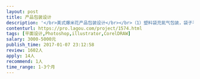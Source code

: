 ```yaml
---                
layout: post       
title: 产品包装设计           
description: '</br>美式爆米花产品包装设计</br></br>（1）塑料袋充氮气包装，袋子不透明</br>（2）美式风格，包装色彩亮眼，能够有食欲吸引眼球</br>（3）主要针对年轻人群体，产品大众化</br></br>项目具体结束时间为2月28日。</br>'     
contenturl: https://pro.lagou.com/project/1574.html      
tags: [平面设计,Photoshop,illustrator,CorelDRAW]            
salary: 3000-5000元          
publish_time: 2017-01-07 23:12:58         
review: 1602人                   
apply: 14人                   
recommend: 1人                   
time_range: 1-3个月              
---                 
```

